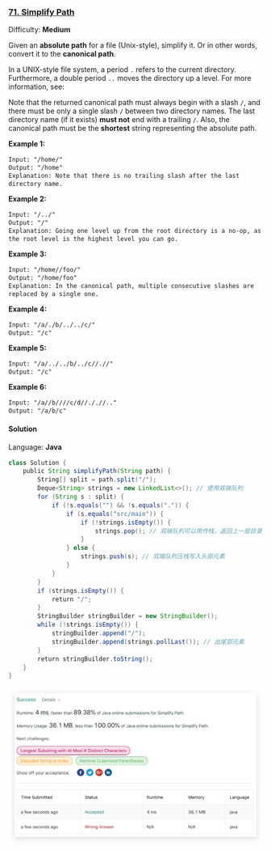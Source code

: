 ### [71\. Simplify Path](https://leetcode.com/problems/simplify-path/)

Difficulty: **Medium**


Given an **absolute path** for a file (Unix-style), simplify it. Or in other words, convert it to the **canonical path**.

In a UNIX-style file system, a period `.` refers to the current directory. Furthermore, a double period `..` moves the directory up a level. For more information, see: 

Note that the returned canonical path must always begin with a slash `/`, and there must be only a single slash `/` between two directory names. The last directory name (if it exists) **must not** end with a trailing `/`. Also, the canonical path must be the **shortest** string representing the absolute path.

**Example 1:**

```
Input: "/home/"
Output: "/home"
Explanation: Note that there is no trailing slash after the last directory name.
```

**Example 2:**

```
Input: "/../"
Output: "/"
Explanation: Going one level up from the root directory is a no-op, as the root level is the highest level you can go.
```

**Example 3:**

```
Input: "/home//foo/"
Output: "/home/foo"
Explanation: In the canonical path, multiple consecutive slashes are replaced by a single one.
```

**Example 4:**

```
Input: "/a/./b/../../c/"
Output: "/c"
```

**Example 5:**

```
Input: "/a/../../b/../c//.//"
Output: "/c"
```

**Example 6:**

```
Input: "/a//b////c/d//././/.."
Output: "/a/b/c"
```


#### Solution

Language: **Java**

```java
class Solution {
    public String simplifyPath(String path) {
        String[] split = path.split("/");
        Deque<String> strings = new LinkedList<>(); // 使用双端队列
        for (String s : split) {
            if (!s.equals("") && !s.equals(".")) {
                if (s.equals("src/main")) {
                    if (!strings.isEmpty()) {
                        strings.pop(); // 双端队列可以用作栈，返回上一层目录
                    }
                } else {
                    strings.push(s); // 双端队列压栈写入头部元素
                }
            }
        }
        if (strings.isEmpty()) {
            return "/";
        }
        StringBuilder stringBuilder = new StringBuilder();
        while (!strings.isEmpty()) {
            stringBuilder.append("/");
            stringBuilder.append(strings.pollLast()); // 出尾部元素
        }
        return stringBuilder.toString();
    }
}
```
![](https://raw.githubusercontent.com/PicGoBed/PicBed/master/20190721232339.png)